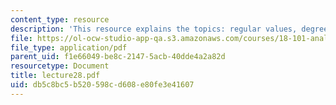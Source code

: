 ```yaml
---
content_type: resource
description: 'This resource explains the topics: regular values, degree formula.'
file: https://ol-ocw-studio-app-qa.s3.amazonaws.com/courses/18-101-analysis-ii-fall-2005/db5c8bc5b520598cd608e80fe3e41607_lecture28.pdf
file_type: application/pdf
parent_uid: f1e66049-be8c-2147-5acb-40dde4a2a82d
resourcetype: Document
title: lecture28.pdf
uid: db5c8bc5-b520-598c-d608-e80fe3e41607
---
```

